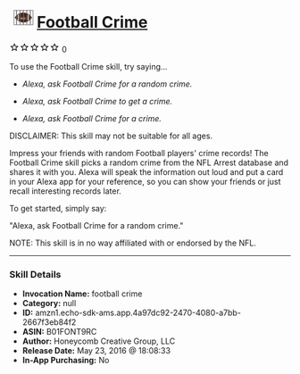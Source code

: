 # &nbsp;<img src="skill_icon" alt="Football Crime icon" width="36"> [Football Crime](http://alexa.amazon.com/#skills/amzn1.echo-sdk-ams.app.4a97dc92-2470-4080-a7bb-2667f3eb84f2)
![0 stars](../../images/ic_star_border_black_18dp_1x.png)![0 stars](../../images/ic_star_border_black_18dp_1x.png)![0 stars](../../images/ic_star_border_black_18dp_1x.png)![0 stars](../../images/ic_star_border_black_18dp_1x.png)![0 stars](../../images/ic_star_border_black_18dp_1x.png) 0

To use the Football Crime skill, try saying...

* *Alexa, ask Football Crime for a random crime.*

* *Alexa, ask Football Crime to get a crime.*

* *Alexa, ask Football Crime for a crime.*

DISCLAIMER: This skill may not be suitable for all ages.

Impress your friends with random Football players' crime records! The Football Crime skill picks a random crime from the NFL Arrest database and shares it with you. Alexa will speak the information out loud and put a card in your Alexa app for your reference, so you can show your friends or just recall interesting records later.

To get started, simply say:

"Alexa, ask Football Crime for a random crime."

NOTE: This skill is in no way affiliated with or endorsed by the NFL.

***

### Skill Details

* **Invocation Name:** football crime
* **Category:** null
* **ID:** amzn1.echo-sdk-ams.app.4a97dc92-2470-4080-a7bb-2667f3eb84f2
* **ASIN:** B01FONT9RC
* **Author:** Honeycomb Creative Group, LLC
* **Release Date:** May 23, 2016 @ 18:08:33
* **In-App Purchasing:** No
